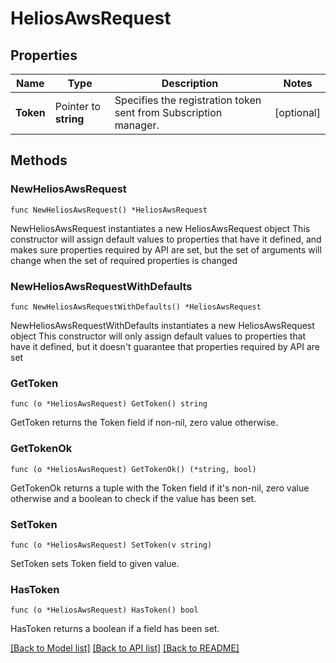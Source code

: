 # HeliosAwsRequest

## Properties

Name | Type | Description | Notes
------------ | ------------- | ------------- | -------------
**Token** | Pointer to **string** | Specifies the registration token sent from Subscription manager. | [optional] 

## Methods

### NewHeliosAwsRequest

`func NewHeliosAwsRequest() *HeliosAwsRequest`

NewHeliosAwsRequest instantiates a new HeliosAwsRequest object
This constructor will assign default values to properties that have it defined,
and makes sure properties required by API are set, but the set of arguments
will change when the set of required properties is changed

### NewHeliosAwsRequestWithDefaults

`func NewHeliosAwsRequestWithDefaults() *HeliosAwsRequest`

NewHeliosAwsRequestWithDefaults instantiates a new HeliosAwsRequest object
This constructor will only assign default values to properties that have it defined,
but it doesn't guarantee that properties required by API are set

### GetToken

`func (o *HeliosAwsRequest) GetToken() string`

GetToken returns the Token field if non-nil, zero value otherwise.

### GetTokenOk

`func (o *HeliosAwsRequest) GetTokenOk() (*string, bool)`

GetTokenOk returns a tuple with the Token field if it's non-nil, zero value otherwise
and a boolean to check if the value has been set.

### SetToken

`func (o *HeliosAwsRequest) SetToken(v string)`

SetToken sets Token field to given value.

### HasToken

`func (o *HeliosAwsRequest) HasToken() bool`

HasToken returns a boolean if a field has been set.


[[Back to Model list]](../README.md#documentation-for-models) [[Back to API list]](../README.md#documentation-for-api-endpoints) [[Back to README]](../README.md)


